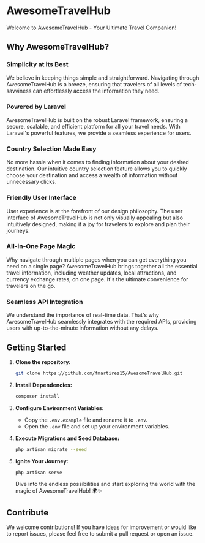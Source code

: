 # AwesomeTravelHub

Welcome to AwesomeTravelHub - Your Ultimate Travel Companion!

## Why AwesomeTravelHub?

### Simplicity at its Best
We believe in keeping things simple and straightforward. Navigating through AwesomeTravelHub is a breeze, ensuring that travelers of all levels of tech-savviness can effortlessly access the information they need.

### Powered by Laravel
AwesomeTravelHub is built on the robust Laravel framework, ensuring a secure, scalable, and efficient platform for all your travel needs. With Laravel's powerful features, we provide a seamless experience for users.

### Country Selection Made Easy
No more hassle when it comes to finding information about your desired destination. Our intuitive country selection feature allows you to quickly choose your destination and access a wealth of information without unnecessary clicks.

### Friendly User Interface
User experience is at the forefront of our design philosophy. The user interface of AwesomeTravelHub is not only visually appealing but also intuitively designed, making it a joy for travelers to explore and plan their journeys.

### All-in-One Page Magic
Why navigate through multiple pages when you can get everything you need on a single page? AwesomeTravelHub brings together all the essential travel information, including weather updates, local attractions, and currency exchange rates, on one page. It's the ultimate convenience for travelers on the go.

### Seamless API Integration
We understand the importance of real-time data. That's why AwesomeTravelHub seamlessly integrates with the required APIs, providing users with up-to-the-minute information without any delays.

## Getting Started

1. **Clone the repository:**
    ```bash
    git clone https://github.com/fmartirez15/AwesomeTravelHub.git
    ```

2. **Install Dependencies:**
    ```bash
    composer install
    ```

3. **Configure Environment Variables:**
    - Copy the `.env.example` file and rename it to `.env`.
    - Open the `.env` file and set up your environment variables.

4. **Execute Migrations and Seed Database:**
    ```bash
    php artisan migrate --seed
    ```

5. **Ignite Your Journey:**
    ```bash
    php artisan serve
    ```

   Dive into the endless possibilities and start exploring the world with the magic of AwesomeTravelHub! 🌍✨

## Contribute

We welcome contributions! If you have ideas for improvement or would like to report issues, please feel free to submit a pull request or open an issue.

